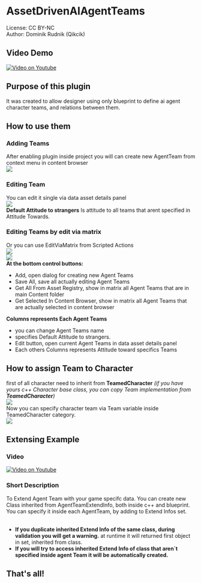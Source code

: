 # AssetDrivenAIAgentTeams
License: CC BY-NC <br/>
Author: Dominik Rudnik (Qikcik)

## Video Demo
[![Video on Youtube](https://img.youtube.com/vi/VAKQ07_wojU/0.jpg)](https://www.youtube.com/watch?v=VAKQ07_wojU)

## Purpose of this plugin
It was created to allow designer using only blueprint to define ai agent character teams, and relations between them.

## How to use them
### Adding Teams
After enabling plugin inside project you will can create new AgentTeam from context menu in content browser
<br/>![](Pictures/3.png)<br/>

### Editing Team
You can edit it single via data asset details panel
<br/>![](Pictures/4.png)<br/>
**Default Attitude to strangers** Is attitude to all teams that arent specified in Attitude Towards.

### Editing Teams by edit via matrix
Or you can use EditViaMatrix from Scripted Actions
<br/>![](Pictures/5.png)<br/>
![](Pictures/6.png)<br/>
**At the bottom control buttons:**
- Add, open dialog for creating new Agent Teams
- Save All, save all actually editing Agent Teams
- Get All From Asset Registry, show in matrix all Agent Teams that are in main Content folder
- Get Selected In Content Browser, show in matrix all Agent Teams that are actually selected in content browser

**Columns represents Each Agent Teams**
- you can change Agent Teams name
- specifies Default Attitude to strangers.
- Edit button, open current Agent Teams in data asset details panel
- Each others Columns represents Attitude toward specifics Teams 

## How to assign Team to Character
first of all character need to inherit from **TeamedCharacter**
*(if you have yours c++ Character base class, you can copy Team implementation from **TeamedCharacter**)*
<br/>![](Pictures/1.png)<br/>
Now you can specify character team via Team variable inside TeamedCharacter category.
<br/>![](Pictures/2.png)<br/>


## Extensing Example
### Video
[![Video on Youtube](https://img.youtube.com/vi/oMqZNxIG94Y/0.jpg)](https://www.youtube.com/watch?v=oMqZNxIG94Y)

### Short Description
To Extend Agent Team with your game specifc data. You can create new Class inherited from AgentTeamExtendInfo, both inside c++ and blueprint.
<br/>
You can specify it inside each AgentTeam, by adding to Extend Infos set.
<br/><br/>
- **If you duplicate inherited Extend Info of the same class, during validation you will get a warning.** at runtime it will returned first object in set, inherited from class.
- **If you will try to access inherited Extend Info of class that aren`t specified inside agent Team it will be automatically created.**

## That's all!